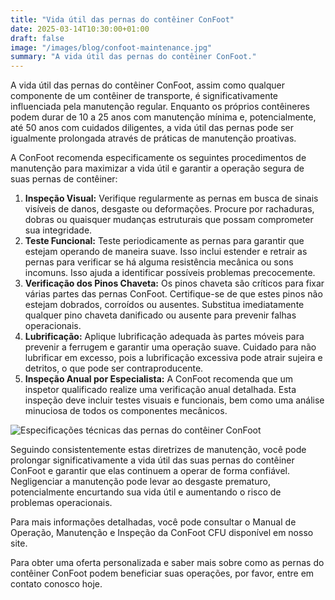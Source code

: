 ```yaml
---
title: "Vida útil das pernas do contêiner ConFoot"
date: 2025-03-14T10:30:00+01:00
draft: false
image: "/images/blog/confoot-maintenance.jpg"
summary: "A vida útil das pernas do contêiner ConFoot."
---
```


A vida útil das pernas do contêiner ConFoot, assim como qualquer componente de um contêiner de transporte, é significativamente influenciada pela manutenção regular. Enquanto os próprios contêineres podem durar de 10 a 25 anos com manutenção mínima e, potencialmente, até 50 anos com cuidados diligentes, a vida útil das pernas pode ser igualmente prolongada através de práticas de manutenção proativas.

A ConFoot recomenda especificamente os seguintes procedimentos de manutenção para maximizar a vida útil e garantir a operação segura de suas pernas de contêiner:

1.  **Inspeção Visual:** Verifique regularmente as pernas em busca de sinais visíveis de danos, desgaste ou deformações. Procure por rachaduras, dobras ou quaisquer mudanças estruturais que possam comprometer sua integridade.
2.  **Teste Funcional:** Teste periodicamente as pernas para garantir que estejam operando de maneira suave. Isso inclui estender e retrair as pernas para verificar se há alguma resistência mecânica ou sons incomuns. Isso ajuda a identificar possíveis problemas precocemente.
3.  **Verificação dos Pinos Chaveta:** Os pinos chaveta são críticos para fixar várias partes das pernas ConFoot. Certifique-se de que estes pinos não estejam dobrados, corroídos ou ausentes. Substitua imediatamente qualquer pino chaveta danificado ou ausente para prevenir falhas operacionais.
4.  **Lubrificação:** Aplique lubrificação adequada às partes móveis para prevenir a ferrugem e garantir uma operação suave. Cuidado para não lubrificar em excesso, pois a lubrificação excessiva pode atrair sujeira e detritos, o que pode ser contraproducente.
5.  **Inspeção Anual por Especialista:** A ConFoot recomenda que um inspetor qualificado realize uma verificação anual detalhada. Esta inspeção deve incluir testes visuais e funcionais, bem como uma análise minuciosa de todos os componentes mecânicos.

![Especificações técnicas das pernas do contêiner ConFoot](/images/blog/technicka-specifikace-nohy-confott-CF.png)

Seguindo consistentemente estas diretrizes de manutenção, você pode prolongar significativamente a vida útil das suas pernas do contêiner ConFoot e garantir que elas continuem a operar de forma confiável. Negligenciar a manutenção pode levar ao desgaste prematuro, potencialmente encurtando sua vida útil e aumentando o risco de problemas operacionais.

Para mais informações detalhadas, você pode consultar o Manual de Operação, Manutenção e Inspeção da ConFoot CFU disponível em nosso site.

Para obter uma oferta personalizada e saber mais sobre como as pernas do contêiner ConFoot podem beneficiar suas operações, por favor, entre em contato conosco hoje.